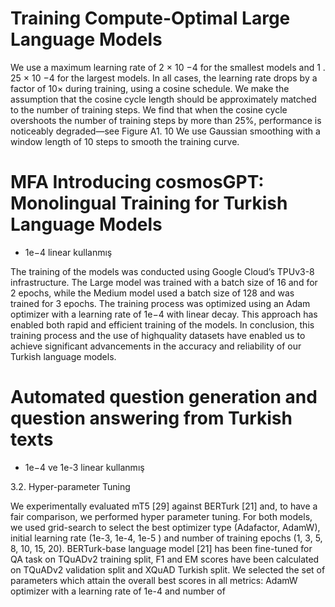 # Training Compute-Optimal Large Language Models

We use a maximum learning rate of 2 × 10 −4 for the smallest models and 1 . 25 × 10 −4 for the largest
models. In all cases, the learning rate drops by a factor of 10× during training, using a cosine schedule.
We make the assumption that the cosine cycle length should be approximately matched to the number
of training steps. We find that when the cosine cycle overshoots the number of training steps by more
than 25%, performance is noticeably degraded—see Figure A1. 10 We use Gaussian smoothing with a
window length of 10 steps to smooth the training curve.



# MFA Introducing cosmosGPT: Monolingual Training for Turkish Language Models

* 1e−4 linear kullanmış

The training of the models was conducted using Google
Cloud’s TPUv3-8 infrastructure. The Large model was trained
with a batch size of 16 and for 2 epochs, while the Medium
model used a batch size of 128 and was trained for 3 epochs.
The training process was optimized using an Adam optimizer
with a learning rate of 1e−4 with linear decay. This approach
has enabled both rapid and efficient training of the models.
In conclusion, this training process and the use of highquality datasets have enabled us to achieve significant advancements in the accuracy and reliability of our Turkish language
models.

# Automated question generation and question answering from Turkish texts

* 1e−4 ve 1e-3 linear kullanmış

3.2. Hyper-parameter Tuning

We experimentally evaluated mT5 [29] against BERTurk [21] and, to have a fair comparison, we performed hyper
parameter tuning. For both models, we used grid-search to select the best optimizer type (Adafactor, AdamW),
initial learning rate (1e-3, 1e-4, 1e-5 ) and number of training epochs (1, 3, 5, 8, 10, 15, 20). BERTurk-base
language model [21] has been fine-tuned for QA task on TQuADv2 training split, F1 and EM scores have been
calculated on TQuADv2 validation split and XQuAD Turkish split. We selected the set of parameters which
attain the overall best scores in all metrics: AdamW optimizer with a learning rate of 1e-4 and number of